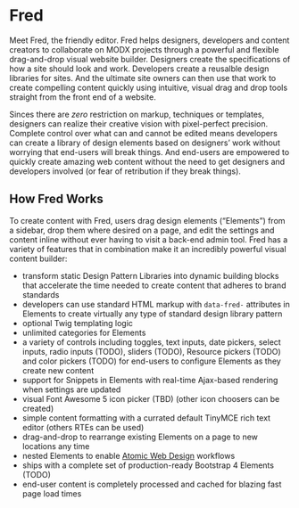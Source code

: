 # Fred
Meet Fred, the friendly editor. Fred helps designers, developers and content creators to collaborate on MODX projects through a powerful and flexible drag-and-drop visual website builder. Designers create the specifications of how a site should look and work. Developers create a reusalble design libraries for sites. And the ultimate site owners can then use that work to create compelling content quickly using intuitive, visual drag and drop tools straight from the front end of a website.

Sinces there are _zero_ restriction on markup, techniques or templates, designers can realize their creative vision with pixel-perfect precision. Complete control over what can and cannot be edited means developers can create a library of design elements based on designers’ work without worrying that end-users will break things. And end-users are empowered to quickly create amazing web content without the need to get designers and developers involved (or fear of retribution if they break things).

## How Fred Works
To create content with Fred, users drag design elements (“Elements”) from a sidebar, drop them where desired on a page, and edit the settings and content inline without ever having to visit a back-end admin tool. Fred has a variety of features that in combination make it an incredibly powerful visual content builder:

- transform static Design Pattern Libraries into dynamic building blocks that accelerate the time needed to create content that adheres to brand standards
- developers can use standard HTML markup with `data-fred-` attributes in Elements to create virtually any type of standard design library pattern 
- optional Twig templating logic
- unlimited categories for Elements
- a variety of controls including toggles, text inputs, date pickers, select inputs, radio inputs (TODO), sliders (TODO), Resource pickers (TODO) and color pickers (TODO) for end-users to configure Elements as they create new content
- support for Snippets in Elements with real-time Ajax-based rendering when settings are updated
- visual Font Awesome 5 icon picker (TBD) (other icon choosers can be created) 
- simple content formatting with a currated default TinyMCE rich text editor (others RTEs can be used)
- drag-and-drop to rearrange existing Elements on a page to new locations any time
- nested Elements to enable [Atomic Web Design](http://bradfrost.com/blog/post/atomic-web-design/) workflows
- ships with a complete set of production-ready Bootstrap 4 Elements (TODO)
- end-user content is completely processed and cached for blazing fast page load times